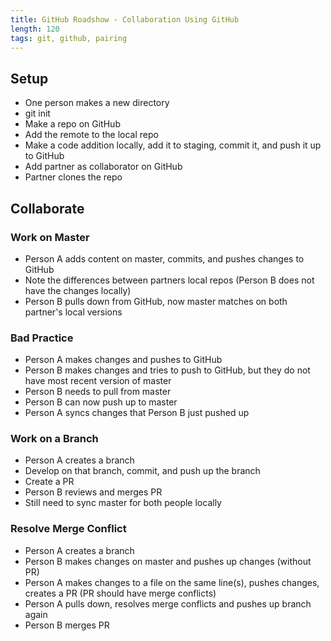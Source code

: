 ```yaml
---
title: GitHub Roadshow - Collaboration Using GitHub
length: 120
tags: git, github, pairing
---
```


## Setup

* One person makes a new directory
* git init
* Make a repo on GitHub
* Add the remote to the local repo
* Make a code addition locally, add it to staging, commit it, and push it up to GitHub
* Add partner as collaborator on GitHub
* Partner clones the repo

## Collaborate

### Work on Master

* Person A adds content on master, commits, and pushes changes to GitHub
* Note the differences between partners local repos (Person B does not have the changes locally)
* Person B pulls down from GitHub, now master matches on both partner's local versions

### Bad Practice

* Person A makes changes and pushes to GitHub
* Person B makes changes and tries to push to GitHub, but they do not have most recent version of master
* Person B needs to pull from master
* Person B can now push up to master
* Person A syncs changes that Person B just pushed up

### Work on a Branch

* Person A creates a branch
* Develop on that branch, commit, and push up the branch
* Create a PR
* Person B reviews and merges PR
* Still need to sync master for both people locally

### Resolve Merge Conflict

* Person A creates a branch
* Person B makes changes on master and pushes up changes (without PR)
* Person A makes changes to a file on the same line(s), pushes changes, creates a PR (PR should have merge conflicts)
* Person A pulls down, resolves merge conflicts and pushes up branch again
* Person B merges PR

